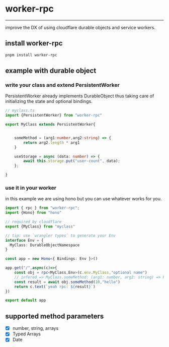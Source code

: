 # worker-rpc

---

improve the DX of using cloudflare durable objects and service workers.

## install worker-rpc

```bash
pnpm install worker-rpc
```

## example with durable object

### write your class and extend PersistentWorker

PersistentWorker already implements DurableObject thus taking care of initializing the state and optional bindings.

```ts
// myclass.ts
import {PersistentWorker} from "worker-rpc"

export MyClass extends PersistentWorker{


    someMethod = (arg1:number,arg2:string) => {
        return arg2.length * arg1
    }

    useStorage = async (data: number) => {
        await this.storage.put("user-count", data);
	};

}

```

### use it in your worker

in this example we are using hono but you can use whatever works for you.

```ts
import { rpc } from "worker-rpc";
import {Hono} from "hono"

// required by cloudflare
export {MyClass} from "myclass"

// tip: use `wrangler types` to generate your Env
interface Env = {
  MyClass: DurableObjectNamespace
}

const app = new Hono<{ Bindings: Env }>()

app.get("/",async(c)=>{
    const obj = rpc<MyClass,Env>(c.env.MyClass,"optional name")
    // infered => MyClass.someMethod: (arg1: number, arg2: string) => Promise<number>
    const result = await obj.someMethod(10,"hello")
    return c.text(`yeah rpc: ${result}`)
})

export default app
```

## supported method parameters

- [x] number, string, arrays
- [x] Typed Arrays
- [x] Date
